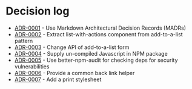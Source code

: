 # Decision log

<!-- adrlog -->

* [ADR-0001](0001-use-markdown-architectural-decision-records.md) - Use Markdown Architectural Decision Records (MADRs)
* [ADR-0002](0002-extract-list-with-actions-from-add-to-a-list.md) - Extract list-with-actions component from add-to-a-list pattern
* [ADR-0003](0003-change-api-of-add-to-a-list-form.md) - Change API of add-to-a-list form
* [ADR-0004](0004-supply-uncompiled-javascript.md) - Supply un-compiled Javascript in NPM package
* [ADR-0005](0005-use-better-npm-audit.md) - Use better-npm-audit for checking deps for security vulnerabilities
* [ADR-0006](0006-provide-back-link-helper.md) - Provide a common back link helper
* [ADR-0007](0007-add-print-stylesheet.md) - Add a print stylesheet

<!-- adrlogstop -->










